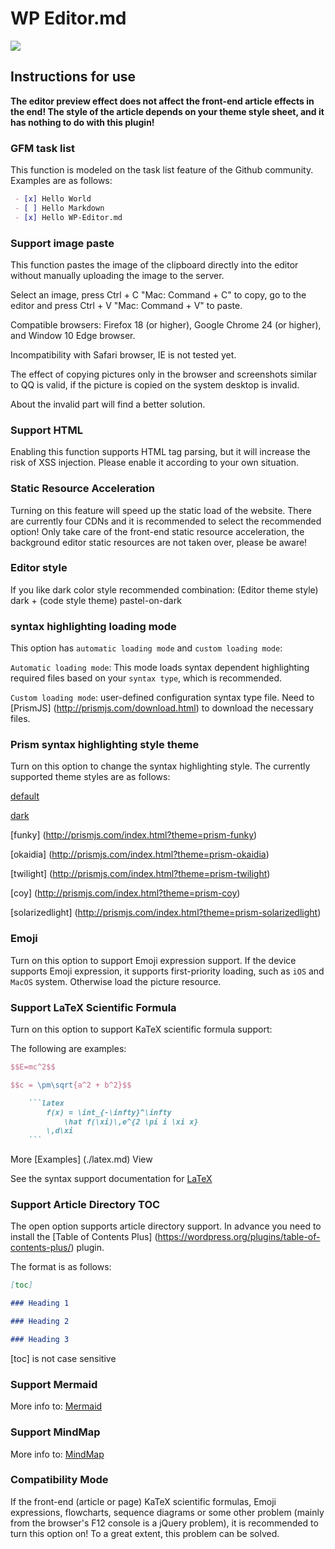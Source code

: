 # WP Editor.md

![](https://raw.githubusercontent.com/JaxsonWang/WP-Editor.md/docs/screenshots/Interface-logo.jpg)

## Instructions for use

**The editor preview effect does not affect the front-end article effects in the end! The style of the article depends on your theme style sheet, and it has nothing to do with this plugin!**

### GFM task list

This function is modeled on the task list feature of the Github community. Examples are as follows:

```markdown
 - [x] Hello World
 - [ ] Hello Markdown
 - [x] Hello WP-Editor.md
```

### Support image paste

This function pastes the image of the clipboard directly into the editor without manually uploading the image to the server.

Select an image, press Ctrl + C "Mac: Command + C" to copy, go to the editor and press Ctrl + V "Mac: Command + V" to paste.

Compatible browsers: Firefox 18 (or higher), Google Chrome 24 (or higher), and Window 10 Edge browser.

Incompatibility with Safari browser, IE is not tested yet.

The effect of copying pictures only in the browser and screenshots similar to QQ is valid, if the picture is copied on the system desktop is invalid.

About the invalid part will find a better solution.

### Support HTML

Enabling this function supports HTML tag parsing, but it will increase the risk of XSS injection. Please enable it according to your own situation.

### Static Resource Acceleration

Turning on this feature will speed up the static load of the website. There are currently four CDNs and it is recommended to select the recommended option!
Only take care of the front-end static resource acceleration, the background editor static resources are not taken over, please be aware!

### Editor style

If you like dark color style recommended combination: (Editor theme style) dark + (code style theme) pastel-on-dark

### syntax highlighting loading mode

This option has `automatic loading mode` and `custom loading mode`:

`Automatic loading mode`: This mode loads syntax dependent highlighting required files based on your `syntax type`, which is recommended.

`Custom loading mode`: user-defined configuration syntax type file. Need to [PrismJS] (http://prismjs.com/download.html) to download the necessary files.


### Prism syntax highlighting style theme

Turn on this option to change the syntax highlighting style. The currently supported theme styles are as follows:

[default](http://prismjs.com/index.html?theme=prism)

[dark](http://prismjs.com/index.html?theme=prism-dark)

[funky] (http://prismjs.com/index.html?theme=prism-funky)

[okaidia] (http://prismjs.com/index.html?theme=prism-okaidia)

[twilight] (http://prismjs.com/index.html?theme=prism-twilight)

[coy] (http://prismjs.com/index.html?theme=prism-coy)

[solarizedlight] (http://prismjs.com/index.html?theme=prism-solarizedlight)

### Emoji

Turn on this option to support Emoji expression support. If the device supports Emoji expression, it supports first-priority loading, such as `iOS` and `MacOS` system. Otherwise load the picture resource.

### Support LaTeX Scientific Formula

Turn on this option to support KaTeX scientific formula support:

The following are examples:

```latex
$$E=mc^2$$

$$c = \pm\sqrt{a^2 + b^2}$$
```

```markdown
    ```latex
        f(x) = \int_{-\infty}^\infty
            \hat f(\xi)\,e^{2 \pi i \xi x}
        \,d\xi
    ```
```

More [Examples] (./latex.md) View


See the syntax support documentation for [LaTeX](https://khan.github.io/KaTeX/function-support.html)

### Support Article Directory TOC

The open option supports article directory support. In advance you need to install the [Table of Contents Plus] (https://wordpress.org/plugins/table-of-contents-plus/) plugin.

The format is as follows:

```markdown
[toc]

### Heading 1

### Heading 2

### Heading 3
```

[toc] is not case sensitive

### Support Mermaid

More info to: [Mermaid](https://raw.githubusercontent.com/JaxsonWang/WP-Editor.md/docs/Example/Mermaid.md)

### Support MindMap

More info to: [MindMap](https://raw.githubusercontent.com/JaxsonWang/WP-Editor.md/docs/Example/MindMap.md)

### Compatibility Mode

If the front-end (article or page) KaTeX scientific formulas, Emoji expressions, flowcharts, sequence diagrams or some other problem (mainly from the browser's F12 console is a jQuery problem), it is recommended to turn this option on!
To a great extent, this problem can be solved.